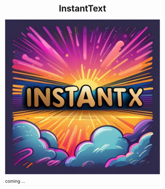 <div align="center">
<h1>InstantText</h1>
</div>


<img src="./data/demo_512.png" style="display: block; margin-left: auto; margin-right: auto;" />

coming ...

